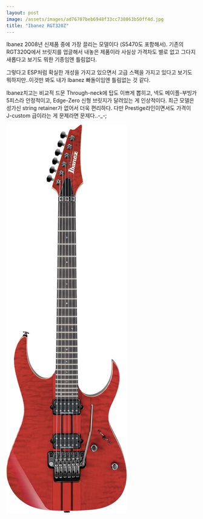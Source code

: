 ```yaml
---
layout: post
image: /assets/images/ad76707beb6948f33cc738063b50ff4d.jpg
title: "Ibanez RGT320Z"
---
```


Ibanez 2008년 신제품 중에 가장 끌리는 모델이다 (S5470도 포함해서). 기존의 RGT320Q에서 브릿지를 업글해서 내놓은 제품이라 사실상 가격차도 별로 없고 그다지 새롭다고 보기도 뭐한 기종임엔 틀림없다. 

그렇다고 ESP처럼 확실한 개성을 가지고 있으면서 고급 스펙을 가지고 있다고 보기도 뭐하지만..이것만 봐도 내가 Ibanez 빠돌이임엔 틀림없는 것 같다.

Ibanez치고는 비교적 드문 Through-neck에 탑도 이쁘게 뽑히고, 넥도 메이플-부빙가 5피스라 안정적이고, Edge-Zero 신형 브릿지가 달려있는 게 인상적이다. 최근 모델은 성가신 string retainer가 없어서 더욱 편리하다. 다만 Prestige라인이면서도 가격이 J-custom 급이라는 게 문제라면 문제다..-_-;

![image](/assets/images/ad76707beb6948f33cc738063b50ff4d.jpg)

